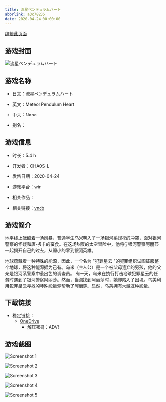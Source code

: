 ```yaml
---
title: 流星ペンデュラムハート
abbrlink: a3c78206
date: 2020-04-24 00:00:00
---
```

[编辑此页面](https://github.com/ACG-3/ADV3-source/blob/main/source/_posts/games/%E6%B5%81%E6%98%9F%E3%83%9A%E3%83%B3%E3%83%87%E3%83%A5%E3%83%A9%E3%83%A0%E3%83%8F%E3%83%BC%E3%83%88.md)

## 游戏封面

![流星ペンデュラムハート](https://pan.timero.xyz/onedrive/img_lib_001/%E6%B5%81%E6%98%9F%E3%83%9A%E3%83%B3%E3%83%87%E3%83%A5%E3%83%A9%E3%83%A0%E3%83%8F%E3%83%BC%E3%83%88_cover.avif)


## 游戏名称

- 日文：流星ペンデュラムハート
- 英文：Meteor Pendulum Heart
- 中文：None

- 别名：


## 游戏信息

- 时长：5.4 h
- 开发者：CHAOS-L
- 发售日期：2020-04-24
- 游戏平台：win
- 相关作品：

- 相关链接：[vndb](https://vndb.org/v28188)


## 游戏简介

地平线上酝酿着一场风暴，普通学生乌米卷入了一场银河系规模的冲突，面对银河警察的怀疑和唐-多卡的蚕食。在这场甜蜜的太空冒险中，他将与银河警察阿丽莎一起揭开自己的过去，从弱小的零到银河英雄。

地球蕴藏着一种特殊的能源，因此，一个名为 "犯罪星云 "的犯罪组织试图征服整个地球，将这种能源据为己有。乌米（主人公）是一个被父母遗弃的男孩，他的父亲是银河系警察中最出色的调查员。  有一天，乌米在执行打击地球犯罪星云的任务时遇到了银河警察阿丽莎。然而，当海找到阿丽莎时，她却陷入了困境。乌美利用犯罪星云寻找的特殊能量源帮助了阿丽莎。显然，乌美拥有大量这种能量。




## 下载链接

- 稳定链接：
    - [OneDrive](https://pan.timero.xyz/onedrive/adv_lib_001/%E6%B5%81%E6%98%9F%E3%83%9A%E3%83%B3%E3%83%87%E3%83%A5%E3%83%A9%E3%83%A0%E3%83%8F%E3%83%BC%E3%83%88)
        - 解压密码：ADV!



## 游戏截图


![Screenshot 1](https://pan.timero.xyz/onedrive/img_lib_001/%E6%B5%81%E6%98%9F%E3%83%9A%E3%83%B3%E3%83%87%E3%83%A5%E3%83%A9%E3%83%A0%E3%83%8F%E3%83%BC%E3%83%88_Screenshot_1.avif)

![Screenshot 2](https://pan.timero.xyz/onedrive/img_lib_001/%E6%B5%81%E6%98%9F%E3%83%9A%E3%83%B3%E3%83%87%E3%83%A5%E3%83%A9%E3%83%A0%E3%83%8F%E3%83%BC%E3%83%88_Screenshot_2.avif)

![Screenshot 3](https://pan.timero.xyz/onedrive/img_lib_001/%E6%B5%81%E6%98%9F%E3%83%9A%E3%83%B3%E3%83%87%E3%83%A5%E3%83%A9%E3%83%A0%E3%83%8F%E3%83%BC%E3%83%88_Screenshot_3.avif)

![Screenshot 4](https://pan.timero.xyz/onedrive/img_lib_001/%E6%B5%81%E6%98%9F%E3%83%9A%E3%83%B3%E3%83%87%E3%83%A5%E3%83%A9%E3%83%A0%E3%83%8F%E3%83%BC%E3%83%88_Screenshot_4.avif)

![Screenshot 5](https://pan.timero.xyz/onedrive/img_lib_001/%E6%B5%81%E6%98%9F%E3%83%9A%E3%83%B3%E3%83%87%E3%83%A5%E3%83%A9%E3%83%A0%E3%83%8F%E3%83%BC%E3%83%88_Screenshot_5.avif)


